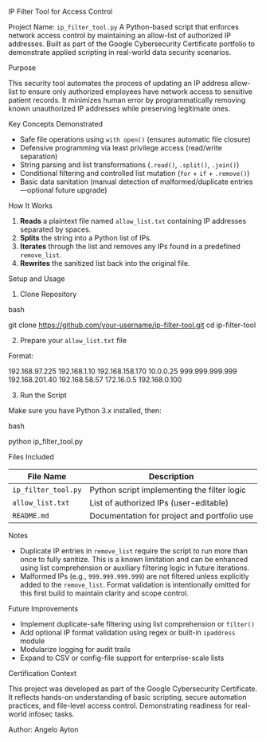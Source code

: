IP Filter Tool for Access Control

Project Name: `ip_filter_tool.py`
A Python-based script that enforces network access control by maintaining an allow-list of authorized IP addresses. Built as part of the Google Cybersecurity Certificate portfolio to demonstrate applied scripting in real-world data security scenarios.


Purpose

This security tool automates the process of updating an IP address allow-list to ensure only authorized employees have network access to sensitive patient records. It minimizes human error by programmatically removing known unauthorized IP addresses while preserving legitimate ones.


Key Concepts Demonstrated

- Safe file operations using `with open()` (ensures automatic file closure)
- Defensive programming via least privilege access (read/write separation)
- String parsing and list transformations (`.read()`, `.split()`, `.join()`)
- Conditional filtering and controlled list mutation (`for` + `if` + `.remove()`)
- Basic data sanitation (manual detection of malformed/duplicate entries—optional future upgrade)


How It Works

1. **Reads** a plaintext file named `allow_list.txt` containing IP addresses separated by spaces.
2. **Splits** the string into a Python list of IPs.
3. **Iterates** through the list and removes any IPs found in a predefined `remove_list`.
4. **Rewrites** the sanitized list back into the original file.


Setup and Usage

1. Clone Repository 

bash

git clone https://github.com/your-username/ip-filter-tool.git
cd ip-filter-tool


2. Prepare your `allow_list.txt` file 

Format:

192.168.97.225 192.168.1.10 192.168.158.170 10.0.0.25 999.999.999.999 192.168.201.40
192.168.58.57 172.16.0.5 192.168.0.100


3. Run the Script 

Make sure you have Python 3.x installed, then:

bash

python ip_filter_tool.py



Files Included

| File Name          | Description                                  |
|--------------------|----------------------------------------------|
| `ip_filter_tool.py`| Python script implementing the filter logic  |
| `allow_list.txt`   | List of authorized IPs (user-editable)       |
| `README.md`        | Documentation for project and portfolio use  |


Notes

- Duplicate IP entries in `remove_list` require the script to run more than once to fully sanitize. This is a known limitation and can be enhanced using list comprehension or auxiliary filtering logic in future iterations.
- Malformed IPs (e.g., `999.999.999.999`) are not filtered unless explicitly added to the `remove_list`. Format validation is intentionally omitted for this first build to maintain clarity and scope control.


Future Improvements

- Implement duplicate-safe filtering using list comprehension or `filter()`
- Add optional IP format validation using regex or built-in `ipaddress` module
- Modularize logging for audit trails
- Expand to CSV or config-file support for enterprise-scale lists


Certification Context

This project was developed as part of the Google Cybersecurity Certificate. It reflects hands-on understanding of basic scripting, secure automation practices, and file-level access control. Demonstrating readiness for real-world infosec tasks.


Author: Angelo Ayton
